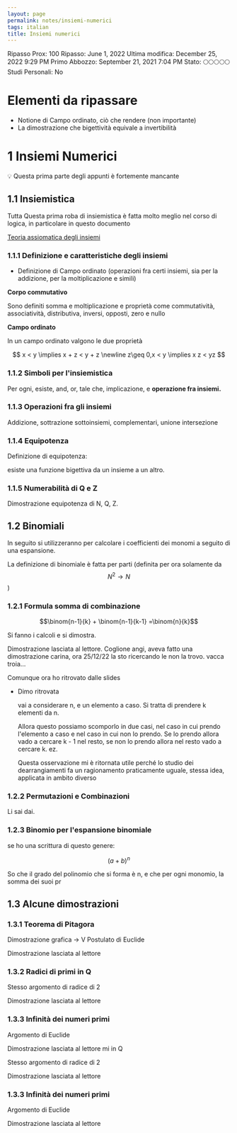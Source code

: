 ```yaml
---
layout: page
permalink: notes/insiemi-numerici
tags: italian
title: Insiemi numerici
---
```


Ripasso Prox: 100
Ripasso: June 1, 2022
Ultima modifica: December 25, 2022 9:29 PM
Primo Abbozzo: September 21, 2021 7:04 PM
Stato: 🌕🌕🌕🌕🌕
Studi Personali: No

# Elementi da ripassare

- Notione di Campo ordinato, ciò che rendere (non importante)
- La dimostrazione che bigettività equivale a invertibilità

# 1 Insiemi Numerici

<aside>
💡 Questa prima parte degli appunti è fortemente mancante
</aside>

## 1.1 Insiemistica

Tutta Questa prima roba di insiemistica è fatta molto meglio nel corso di logica, in particolare in questo documento

[Teoria assiomatica degli insiemi](/notes/teoria-assiomatica-degli-insiemi)

### 1.1.1 Definizione e caratteristiche degli insiemi

- Definizione di Campo ordinato (operazioni fra certi insiemi, sia per la addizione, per la moltiplicazione e simili)

**Corpo commutativo**

Sono definiti somma e moltiplicazione e proprietà come commutatività, associatività, distributiva, inversi, opposti, zero e nullo

**Campo ordinato**

In un campo ordinato valgono le due proprietà


$$
x < y \implies x + z < y  + z \newline
z\geq 0,x < y \implies x z < yz
$$


### 1.1.2 Simboli per l'insiemistica

Per ogni, esiste, and, or, tale che, implicazione, e **operazione fra insiemi.**

### 1.1.3 Operazioni fra gli insiemi

Addizione, sottrazione sottoinsiemi, complementari, unione intersezione

### 1.1.4 Equipotenza

Definizione di equipotenza:

esiste una funzione bigettiva da un insieme a un altro.

### 1.1.5 Numerabilità di Q e Z

Dimostrazione equipotenza di N, Q, Z.

## 1.2 Binomiali

In seguito si utilizzeranno per calcolare i coefficienti dei monomi a seguito di una espansione.

La definizione di binomiale è fatta per parti (definita per ora solamente da $$N^2 \rightarrow N$$)

### 1.2.1 Formula somma di combinazione

$$\binom{n-1}{k} + \binom{n-1}{k-1} =\binom{n}{k}$$

Si fanno i calcoli e si dimostra.

Dimostrazione lasciata al lettore. Coglione angi, aveva fatto una dimostrazione carina, ora 25/12/22 la sto ricercando le non la trovo. vacca troia…

Comunque ora ho ritrovato dalle slides

- Dimo ritrovata

    vai a considerare n, e un elemento a caso. Si tratta di prendere k elementi da n.

    Allora questo possiamo scomporlo in due casi, nel caso in cui prendo l'elemento a caso e nel caso in cui non lo prendo. Se lo prendo allora vado a cercare k - 1 nel resto, se non lo prendo allora nel resto vado a cercare k. ez.

    Questa osservazione mi è ritornata utile perché lo studio dei dearrangiamenti fa un ragionamento praticamente uguale, stessa idea, applicata in ambito diverso


### 1.2.2 Permutazioni e Combinazioni

Li sai dai.

### 1.2.3 Binomio per l'espansione binomiale

se ho una scrittura di questo genere:


$$
(a + b) ^n
$$


So che il grado del polinomio che si forma è n, e che per ogni monomio, la somma dei suoi pr

## 1.3 Alcune dimostrazioni

### 1.3.1 Teorema di Pitagora

Dimostrazione grafica → V Postulato di Euclide

Dimostrazione lasciata al lettore

### 1.3.2 Radici di primi in Q

Stesso argomento di radice di 2

Dimostrazione lasciata al lettore

### 1.3.3 Infinità dei numeri primi

Argomento di Euclide

Dimostrazione lasciata al lettore
mi in Q

Stesso argomento di radice di 2

Dimostrazione lasciata al lettore

### 1.3.3 Infinità dei numeri primi

Argomento di Euclide

Dimostrazione lasciata al lettore